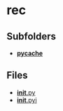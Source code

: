 # rec

## Subfolders

- [__pycache__](__pycache__)

## Files

- [__init__.py](__init__.py)
- [__init__.pyi](__init__.pyi)
